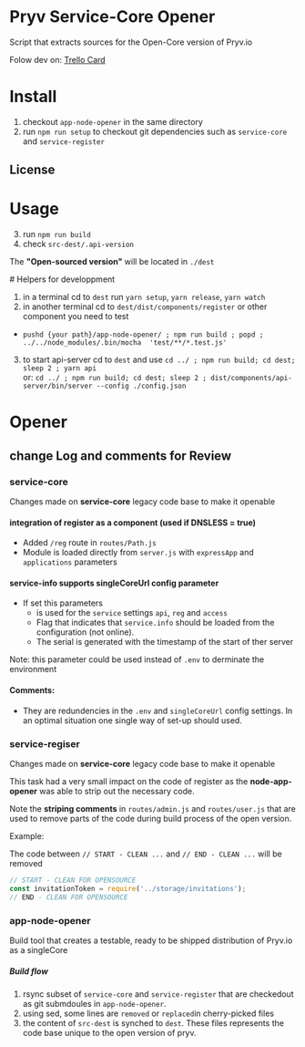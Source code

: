 # Pryv Service-Core Opener

Script that extracts sources for the Open-Core version of Pryv.io

Folow dev on: [Trello Card](https://trello.com/c/6OyTu3Qi/861-pryv-opener)

# Install

1. checkout `app-node-opener` in the same directory
2. run `npm run setup` to checkout git dependencies such as `service-core` and `service-register` 

## License



# Usage

3. run `npm run build`
4. check `src-dest/.api-version` 

The **"Open-sourced version"** will be located in `./dest`


# Helpers for developpment 

1. in a terminal cd to `dest` run `yarn setup`, `yarn release`, `yarn watch`
2. in another terminal cd to `dest/dist/components/register` or other component you need to test
  - `pushd {your path}/app-node-opener/ ; npm run build ; popd ; ../../node_modules/.bin/mocha  'test/**/*.test.js'`

3. to start api-server cd to `dest` and use `cd ../ ; npm run build; cd dest; sleep 2 ; yarn api`  
  or: `cd ../ ; npm run build; cd dest; sleep 2 ; dist/components/api-server/bin/server --config ./config.json`

# Opener 

## change Log and comments for Review 

### service-core

Changes made on **service-core** legacy code base to make it openable

####  integration of register as a component (used if DNSLESS = true)

- Added `/reg` route in `routes/Path.js`
- Module is loaded directly from `server.js` with `expressApp` and `applications` parameters

#### service-info supports singleCoreUrl config parameter

- If set this parameters 
  - is used for the `service` settings  `api`, `reg` and `access`
  - Flag that indicates that `service.info` should be loaded from the configuration (not online).
  - The serial is generated with the timestamp of the start of ther server

Note: this parameter could be used instead of `.env` to derminate the environment 

#### Comments:

- They are redundencies in the `.env` and `singleCoreUrl` config settings. In an optimal situation one single way of set-up should used. 

### service-regiser

Changes made on **service-core** legacy code base to make it openable

This task had a very small impact on the code of register as the **node-app-opener** was able to strip out the necessary code. 

Note the **striping comments** in `routes/admin.js` and `routes/user.js` that are used to remove parts of the code during build process of the open version.

Example:

The code between `// START - CLEAN ...` and `// END - CLEAN ...` will be removed

```javascript
// START - CLEAN FOR OPENSOURCE
const invitationToken = require('../storage/invitations');
// END - CLEAN FOR OPENSOURCE
```

### app-node-opener

Build tool that creates a testable, ready to be shipped distribution of Pryv.io as a singleCore 

##### Build flow

1. rsync subset of `service-core` and `service-register` that are checkedout as git submdoules in `app-node-opener`. 
2. using sed, some lines are `removed` or `replaced`in cherry-picked files
3. the content of `src-dest` is synched to `dest`. These files represents the code base unique to the open version of pryv.
